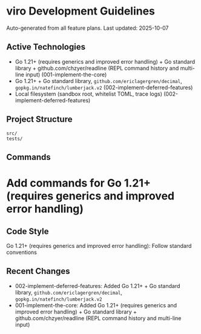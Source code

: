 # viro Development Guidelines

Auto-generated from all feature plans. Last updated: 2025-10-07

## Active Technologies
- Go 1.21+ (requires generics and improved error handling) + Go standard library + github.com/chzyer/readline (REPL command history and multi-line input) (001-implement-the-core)
- Go 1.21+ + Go standard library, `github.com/ericlagergren/decimal`, `gopkg.in/natefinch/lumberjack.v2` (002-implement-deferred-features)
- Local filesystem (sandbox root, whitelist TOML, trace logs) (002-implement-deferred-features)

## Project Structure
```
src/
tests/
```

## Commands
# Add commands for Go 1.21+ (requires generics and improved error handling)

## Code Style
Go 1.21+ (requires generics and improved error handling): Follow standard conventions

## Recent Changes
- 002-implement-deferred-features: Added Go 1.21+ + Go standard library, `github.com/ericlagergren/decimal`, `gopkg.in/natefinch/lumberjack.v2`
- 001-implement-the-core: Added Go 1.21+ (requires generics and improved error handling) + Go standard library + github.com/chzyer/readline (REPL command history and multi-line input)

<!-- MANUAL ADDITIONS START -->
<!-- MANUAL ADDITIONS END -->
